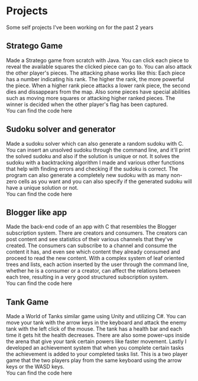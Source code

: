 # Projects
Some self projects I've been working on for the past 2 years

## **Stratego Game**
Made a Stratego game from scratch with Java. You can click each piece to reveal the available squares the clicked piece can go to. You can also attack the other player's pieces. The attacking phase works like this: Each piece has a number indicating his rank. The higher the rank, the more powerful the piece. When a higher rank piece attacks a lower rank piece, the second dies and dissappears from the map. Also some pieces have special abilities such as moving more squares or attacking higher ranked pieces. The winner is decided when the other player's flag has been captured.\
You can find the code here

## **Sudoku solver and generator**
Made a sudoku solver which can also generate a random sudoku with C. You can insert an unsolved sudoku through the command line, and it'll print the solved sudoku and also if the solution is unique or not. It solves the sudoku with a backtracking algorithm I made and various other functions that help with finding errors and checking if the sudoku is correct. The program can also generate a completely new sudoku with as many non-zero cells as you want and you can also specify if the generated sudoku will have a unique solution or not.\
You can find the code here

## **Blogger like app**
Made the back-end code of an app with C that resembles the Blogger subscription system. There are creators and consumers. The creators can post content and see statistics of their various channels that they've created. The consumers can subscribe to a channel and consume the content it has, and even see which content they already consumed and proceed to read the new content. With a complex system of leaf oriented trees and lists, each action inserted by the user through the command line, whether he is a consumer or a creator, can affect the relations between each tree, resulting in a very good structured subscription system.\
You can find the code here

## **Tank Game**
Made a World of Tanks similar game using Unity and utilizing C#. You can move your tank with the arrow keys in the keyboard and attack the enemy tank with the left click of the mouse. The tank has a health bar and each time it gets hit the health decreases. There are also some power-ups inside the arena that give your tank certain powers like faster movement. Lastly I developed an achievement system that when you complete certain tasks the achievement is added to your completed tasks list. This is a two player game that the two players play from the same keyboard using the arrow keys or the WASD keys.\
You can find the code here
